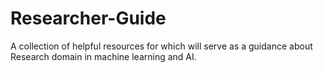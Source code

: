 # Researcher-Guide
A collection of helpful resources for which will serve as a guidance about Research domain in machine learning and AI. 
